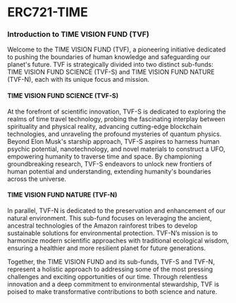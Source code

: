 # ERC721-TIME

### Introduction to TIME VISION FUND (TVF)

Welcome to the TIME VISION FUND (TVF), a pioneering initiative dedicated to pushing the boundaries of human knowledge and safeguarding our planet's future. TVF is strategically divided into two distinct sub-funds: TIME VISION FUND SCIENCE (TVF-S) and TIME VISION FUND NATURE (TVF-N), each with its unique focus and mission.

#### TIME VISION FUND SCIENCE (TVF-S)

At the forefront of scientific innovation, TVF-S is dedicated to exploring the realms of time travel technology, probing the fascinating interplay between spirituality and physical reality, advancing cutting-edge blockchain technologies, and unraveling the profound mysteries of quantum physics. Beyond Elon Musk's starship approach, TVF-S aspires to harness human psychic potential, nanotechnology, and novel materials to construct a UFO, empowering humanity to traverse time and space. By championing groundbreaking research, TVF-S endeavors to unlock new frontiers of human potential and understanding, extending humanity's boundaries across the universe.

#### TIME VISION FUND NATURE (TVF-N)

In parallel, TVF-N is dedicated to the preservation and enhancement of our natural environment. This sub-fund focuses on leveraging the ancient, ancestral technologies of the Amazon rainforest tribes to develop sustainable solutions for environmental protection. TVF-N’s mission is to harmonize modern scientific approaches with traditional ecological wisdom, ensuring a healthier and more resilient planet for future generations.

Together, the TIME VISION FUND and its sub-funds, TVF-S and TVF-N, represent a holistic approach to addressing some of the most pressing challenges and exciting opportunities of our time. Through relentless innovation and a deep commitment to environmental stewardship, TVF is poised to make transformative contributions to both science and nature.
